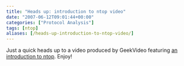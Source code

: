 ```yaml
---
title: "Heads up: introduction to ntop video"
date: "2007-06-12T09:01:44+00:00"
categories: ["Protocol Analysis"]
tags: [ntop]
aliases: [/heads-up-introduction-to-ntop-video/]
---
```


Just a quick heads up to a video produced by GeekVideo featuring <a href="http://geekvideo.blogspot.com/2007/03/ntop-network-traffic-probe.html">an introduction to ntop</a>. Enjoy!
